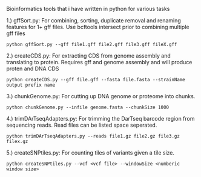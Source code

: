 Bioinformatics tools that i have written in python for various tasks  


1.) gffSort.py: For combining, sorting, duplicate removal and renaming features for 1+ gff files. Use bcftools intersect prior to combining multiple gff files 

	python gffSort.py --gff file1.gff file2.gff file3.gff fileX.gff


2.) createCDS.py: For extracting CDS from genome assembly and translating to protein. Requires gff and genome assembly and will produce proten and DNA CDS

	python createCDS.py --gff file.gff --fasta file.fasta --strainName output prefix name
    
3.) chunkGenome.py: For cutting up DNA genome or proteome into chunks. 

	python chunkGenome.py --infile genome.fasta --chunkSize 1000 

4.) trimDArTseqAdapters.py: For trimming the DarTseq barcode region from sequencing reads. Read files can be listed space seperated. 

	python trimDArTseqAdapters.py --reads file1.gz file2.gz file3.gz filex.gz 

5.) createSNPtiles.py: For counting tiles of variants given a tile size. 
	
	python createSNPtiles.py --vcf <vcf file> --windowSize <numberic window size>
